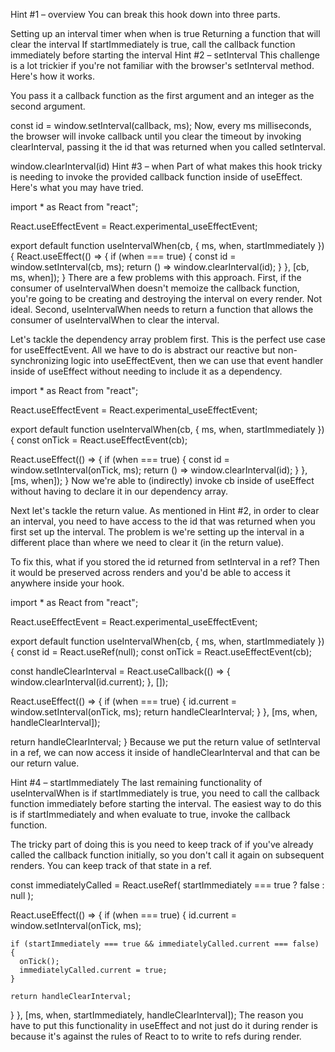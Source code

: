 Hint #1 – overview
You can break this hook down into three parts.

Setting up an interval timer when when is true
Returning a function that will clear the interval
If startImmediately is true, call the callback function immediately before starting the interval
Hint #2 – setInterval
This challenge is a lot trickier if you're not familiar with the browser's setInterval method. Here's how it works.

You pass it a callback function as the first argument and an integer as the second argument.

const id = window.setInterval(callback, ms);
Now, every ms milliseconds, the browser will invoke callback until you clear the timeout by invoking clearInterval, passing it the id that was returned when you called setInterval.

window.clearInterval(id)
Hint #3 – when
Part of what makes this hook tricky is needing to invoke the provided callback function inside of useEffect. Here's what you may have tried.

import * as React from "react";

React.useEffectEvent = React.experimental_useEffectEvent;

export default function useIntervalWhen(cb, { ms, when, startImmediately }) {
  React.useEffect(() => {
    if (when === true) {
      const id = window.setInterval(cb, ms);
      return () => window.clearInterval(id);
    }
  }, [cb, ms, when]);
}
There are a few problems with this approach. First, if the consumer of useIntervalWhen doesn't memoize the callback function, you're going to be creating and destroying the interval on every render. Not ideal. Second, useIntervalWhen needs to return a function that allows the consumer of useIntervalWhen to clear the interval.

Let's tackle the dependency array problem first. This is the perfect use case for useEffectEvent. All we have to do is abstract our reactive but non-synchronizing logic into useEffectEvent, then we can use that event handler inside of useEffect without needing to include it as a dependency.

import * as React from "react";

React.useEffectEvent = React.experimental_useEffectEvent;

export default function useIntervalWhen(cb, { ms, when, startImmediately }) {
  const onTick = React.useEffectEvent(cb);

  React.useEffect(() => {
    if (when === true) {
      const id = window.setInterval(onTick, ms);
      return () => window.clearInterval(id);
    }
  }, [ms, when]);
}
Now we're able to (indirectly) invoke cb inside of useEffect without having to declare it in our dependency array.

Next let's tackle the return value. As mentioned in Hint #2, in order to clear an interval, you need to have access to the id that was returned when you first set up the interval. The problem is we're setting up the interval in a different place than where we need to clear it (in the return value).

To fix this, what if you stored the id returned from setInterval in a ref? Then it would be preserved across renders and you'd be able to access it anywhere inside your hook.

import * as React from "react";

React.useEffectEvent = React.experimental_useEffectEvent;

export default function useIntervalWhen(cb, { ms, when, startImmediately }) {
  const id = React.useRef(null);
  const onTick = React.useEffectEvent(cb);

  const handleClearInterval = React.useCallback(() => {
    window.clearInterval(id.current);
  }, []);

  React.useEffect(() => {
    if (when === true) {
      id.current = window.setInterval(onTick, ms);
      return handleClearInterval;
    }
  }, [ms, when, handleClearInterval]);

  return handleClearInterval;
}
Because we put the return value of setInterval in a ref, we can now access it inside of handleClearInterval and that can be our return value.

Hint #4 – startImmediately
The last remaining functionality of useIntervalWhen is if startImmediately is true, you need to call the callback function immediately before starting the interval. The easiest way to do this is if startImmediately and when evaluate to true, invoke the callback function.

The tricky part of doing this is you need to keep track of if you've already called the callback function initially, so you don't call it again on subsequent renders. You can keep track of that state in a ref.

const immediatelyCalled = React.useRef(
  startImmediately === true ? false : null
);

React.useEffect(() => {
  if (when === true) {
    id.current = window.setInterval(onTick, ms);

    if (startImmediately === true && immediatelyCalled.current === false) {
      onTick();
      immediatelyCalled.current = true;
    }

    return handleClearInterval;
  }
}, [ms, when, startImmediately, handleClearInterval]);
The reason you have to put this functionality in useEffect and not just do it during render is because it's against the rules of React to to write to refs during render.